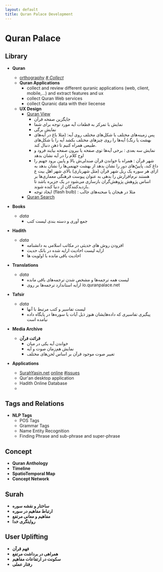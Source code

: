```yaml
---
layout: default
title: Quran Palace Development 
---
```

# Quran Palace #

## Library
* **Quran**
	* [orthography](QuranOrthographies)
	[\# *Collect*](https://github.com/QuranPalace/quranpalace.github.io/issues/1)
	* **Quran Applications**
		* collect and review different quranic applications (web, client, mobile,...) and extract features and ux
		* collect Quran Web services
		* collect Quranic data with their liecense
	* **UX Design**
		* [Quran View](QuranView)
			* جایگزین صفحه قرآن
			* نمایش با تمرکز به قطعات آیه مورد توجه برای شما
			* نمایش برگی
			* پس زمینه‌های مختلف با شکل‌های مختلف روی آیه: (مثلا باغ در آیه‌های بهشت یا رنگ) آیه‌ها را روی چیزهای مختلف بکشد آیه را با شکل‌های طبیعی همراه کنیم تا ذهن دنبال کند.
			* نمایش سه بعدی
: 			برخی آیه‌ها توی صفحه یا بیرون صفحه بیایند
			فرود و اوج کلام را در آیه نشان بدهد
			* شهر قرآن
: 			همراه با خواندن قرآن صندلی‌ش بالا و پایین برود
			جهنم را داغ کند، پایین‌ّهای دور را نشان بدهد
			از بهشت جهنمی‌ها را نشان بدهد
			به ازای هر سوره یک ریل
			شهر قرآن (مثل شهربازی)
			بالای شهر اهل بیت ع هستند 
			نرم‌افزارش را بدهی به عنوان پیوست فرهنگی
			معماری‌ها بر اساس پژوهش پژوهش‌گران بازسازی می‌شود
			در یک جزیره باشد تا بازدیدکنندگان از دنیا کنده شوند.
			* ایجاد توجه (flash bulb)
: 			مثلا در هیجان یا صحنه‌های جالب
		* [Quran Search](QuranSearch)
* **Books**
	* *data*
		* جمع آوری و دسته بندی لیست کتب
* **Hadith**
	* *data*
		* افزودن روش های حدیثی در مکاتب اسلامی به دانشنامه
		* ارایه لیست احادیث ارایه شده در بانک حدیث
		* احادیث باقی مانده با اولویت ‌ها
* **Translations**
	* *data*
		* لیست همه ترجمه‌ها و مشخص شدن ترجمه‌های باقی مانده
		* ارایه استاندارد ترجمه‌ها بر روی io.quranpalace.net
* **Tafsir**
	* *data*
		* لیست تفاسیر و کتب مرتبط با آنها
		* پیگیری تفاسیری که داده‌هایشان هنوز ذیل آیات یا سوره‌ها در پایگاه داده نیامده است
* **Media Archive**
	* **قرائت قرآن**
		* خواندن آیه یکی در میان
		* نمایش هم‌زمان صوت و آیه
		* تغییر صوت موجود قرآن بر اساس لحن‌های مختلف

* **Applications**
	* [SurahYasin.net](SurahYasinDotNet) [online](http://surahyasin.net) [\#issues](https://github.com/QuranPalace/quranpalace.github.io/issues/2)
	* Qur'an desktop application
	* Hadith Online Database
	* 
	
## Tags and Relations
* **NLP Tags**
	* POS Tags
	* Grammar Tags
	* Name Entity Recognition
	* Finding Phrase and sub-phrase and super-phrase
	
## Concept
* **Quran Anthology**
* **Timeline**
* **SpatioTemporal Map**
* **Concept Network**

## Surah
* **ساختار و نقشه سوره**
* **ارتباط مفاهیم در سوره**
* **مفاهیم و معانی مرتفع**
* **روایتگری خدا**


## User Uplifting
* **فهم قرآن**
* **همراهی در برداشت مرتفع**
* **سکونت در ارتفاعات مفاهیم**
* **رفتار عملی**